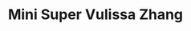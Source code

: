 ---
title: "Mini Super Vulissa Zhang"
url: /david-este/mini-super-vulissa-zhang/
shop: comodidad
---